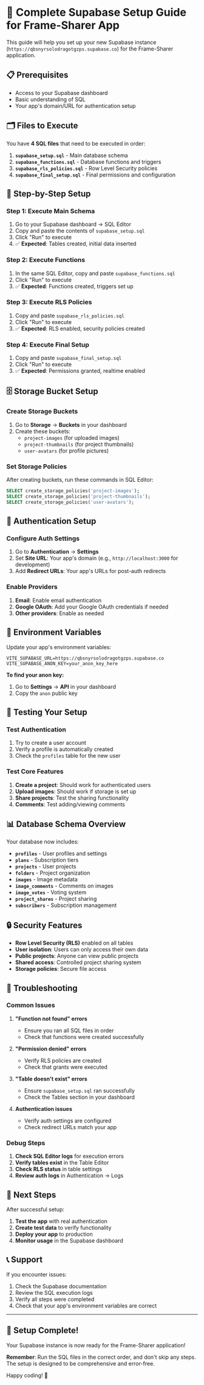 # 🚀 Complete Supabase Setup Guide for Frame-Sharer App

This guide will help you set up your new Supabase instance (`https://qbsnyrsolodragotgzps.supabase.co`) for the Frame-Sharer application.

## 📋 Prerequisites

- Access to your Supabase dashboard
- Basic understanding of SQL
- Your app's domain/URL for authentication setup

## 🗂️ Files to Execute

You have **4 SQL files** that need to be executed in order:

1. **`supabase_setup.sql`** - Main database schema
2. **`supabase_functions.sql`** - Database functions and triggers
3. **`supabase_rls_policies.sql`** - Row Level Security policies
4. **`supabase_final_setup.sql`** - Final permissions and configuration

## 🚀 Step-by-Step Setup

### Step 1: Execute Main Schema
1. Go to your Supabase dashboard → SQL Editor
2. Copy and paste the contents of `supabase_setup.sql`
3. Click "Run" to execute
4. ✅ **Expected**: Tables created, initial data inserted

### Step 2: Execute Functions
1. In the same SQL Editor, copy and paste `supabase_functions.sql`
2. Click "Run" to execute
3. ✅ **Expected**: Functions created, triggers set up

### Step 3: Execute RLS Policies
1. Copy and paste `supabase_rls_policies.sql`
2. Click "Run" to execute
3. ✅ **Expected**: RLS enabled, security policies created

### Step 4: Execute Final Setup
1. Copy and paste `supabase_final_setup.sql`
2. Click "Run" to execute
3. ✅ **Expected**: Permissions granted, realtime enabled

## 🗄️ Storage Bucket Setup

### Create Storage Buckets
1. Go to **Storage** → **Buckets** in your dashboard
2. Create these buckets:
   - `project-images` (for uploaded images)
   - `project-thumbnails` (for project thumbnails)
   - `user-avatars` (for profile pictures)

### Set Storage Policies
After creating buckets, run these commands in SQL Editor:
```sql
SELECT create_storage_policies('project-images');
SELECT create_storage_policies('project-thumbnails');
SELECT create_storage_policies('user-avatars');
```

## 🔐 Authentication Setup

### Configure Auth Settings
1. Go to **Authentication** → **Settings**
2. Set **Site URL**: Your app's domain (e.g., `http://localhost:3000` for development)
3. Add **Redirect URLs**: Your app's URLs for post-auth redirects

### Enable Providers
1. **Email**: Enable email authentication
2. **Google OAuth**: Add your Google OAuth credentials if needed
3. **Other providers**: Enable as needed

## 🔑 Environment Variables

Update your app's environment variables:

```env
VITE_SUPABASE_URL=https://qbsnyrsolodragotgzps.supabase.co
VITE_SUPABASE_ANON_KEY=your_anon_key_here
```

**To find your anon key:**
1. Go to **Settings** → **API** in your dashboard
2. Copy the `anon` public key

## 🧪 Testing Your Setup

### Test Authentication
1. Try to create a user account
2. Verify a profile is automatically created
3. Check the `profiles` table for the new user

### Test Core Features
1. **Create a project**: Should work for authenticated users
2. **Upload images**: Should work if storage is set up
3. **Share projects**: Test the sharing functionality
4. **Comments**: Test adding/viewing comments

## 📊 Database Schema Overview

Your database now includes:

- **`profiles`** - User profiles and settings
- **`plans`** - Subscription tiers
- **`projects`** - User projects
- **`folders`** - Project organization
- **`images`** - Image metadata
- **`image_comments`** - Comments on images
- **`image_votes`** - Voting system
- **`project_shares`** - Project sharing
- **`subscribers`** - Subscription management

## 🔒 Security Features

- **Row Level Security (RLS)** enabled on all tables
- **User isolation**: Users can only access their own data
- **Public projects**: Anyone can view public projects
- **Shared access**: Controlled project sharing system
- **Storage policies**: Secure file access

## 🚨 Troubleshooting

### Common Issues

1. **"Function not found" errors**
   - Ensure you ran all SQL files in order
   - Check that functions were created successfully

2. **"Permission denied" errors**
   - Verify RLS policies are created
   - Check that grants were executed

3. **"Table doesn't exist" errors**
   - Ensure `supabase_setup.sql` ran successfully
   - Check the Tables section in your dashboard

4. **Authentication issues**
   - Verify auth settings are configured
   - Check redirect URLs match your app

### Debug Steps

1. **Check SQL Editor logs** for execution errors
2. **Verify tables exist** in the Table Editor
3. **Check RLS status** in table settings
4. **Review auth logs** in Authentication → Logs

## 🎯 Next Steps

After successful setup:

1. **Test the app** with real authentication
2. **Create test data** to verify functionality
3. **Deploy your app** to production
4. **Monitor usage** in the Supabase dashboard

## 📞 Support

If you encounter issues:

1. Check the Supabase documentation
2. Review the SQL execution logs
3. Verify all steps were completed
4. Check that your app's environment variables are correct

---

## 🎉 Setup Complete!

Your Supabase instance is now ready for the Frame-Sharer application! 

**Remember**: Run the SQL files in the correct order, and don't skip any steps. The setup is designed to be comprehensive and error-free.

Happy coding! 🚀
